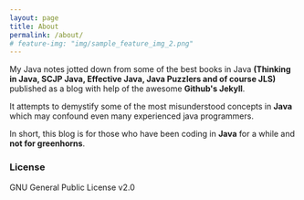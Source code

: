 ```yaml
---
layout: page
title: About
permalink: /about/
# feature-img: "img/sample_feature_img_2.png"
---
```


My Java notes jotted down from some of the best books in Java __(Thinking in Java, SCJP Java,
Effective Java, Java Puzzlers and of course JLS)__ published as a blog with help of the awesome
__Github's Jekyll__.

It attempts to demystify some of the most misunderstood concepts in **Java** which may confound
even many experienced java programmers.

In short, this blog is for those who have been coding in **Java** for a while and **not for greenhorns**.

### License
GNU General Public License v2.0
